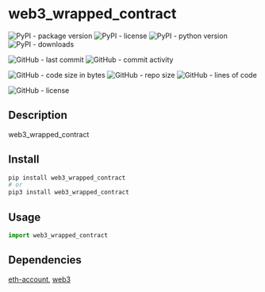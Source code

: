 # web3_wrapped_contract

![PyPI - package version](https://img.shields.io/pypi/v/web3_wrapped_contract?logo=pypi&style=flat-square)
![PyPI - license](https://img.shields.io/pypi/l/web3_wrapped_contract?label=package%20license&style=flat-square)
![PyPI - python version](https://img.shields.io/pypi/pyversions/web3_wrapped_contract?logo=pypi&style=flat-square)
![PyPI - downloads](https://img.shields.io/pypi/dm/web3_wrapped_contract?logo=pypi&style=flat-square)

![GitHub - last commit](https://img.shields.io/github/last-commit/kkristof200/py_web3_wrapped_contract?style=flat-square)
![GitHub - commit activity](https://img.shields.io/github/commit-activity/m/kkristof200/py_web3_wrapped_contract?style=flat-square)

![GitHub - code size in bytes](https://img.shields.io/github/languages/code-size/kkristof200/py_web3_wrapped_contract?style=flat-square)
![GitHub - repo size](https://img.shields.io/github/repo-size/kkristof200/py_web3_wrapped_contract?style=flat-square)
![GitHub - lines of code](https://img.shields.io/tokei/lines/github/kkristof200/py_web3_wrapped_contract?style=flat-square)

![GitHub - license](https://img.shields.io/github/license/kkristof200/py_web3_wrapped_contract?label=repo%20license&style=flat-square)

## Description

web3_wrapped_contract

## Install

~~~~bash
pip install web3_wrapped_contract
# or
pip3 install web3_wrapped_contract
~~~~

## Usage

~~~~python
import web3_wrapped_contract
~~~~

## Dependencies

[eth-account](https://pypi.org/project/eth-account), [web3](https://pypi.org/project/web3)